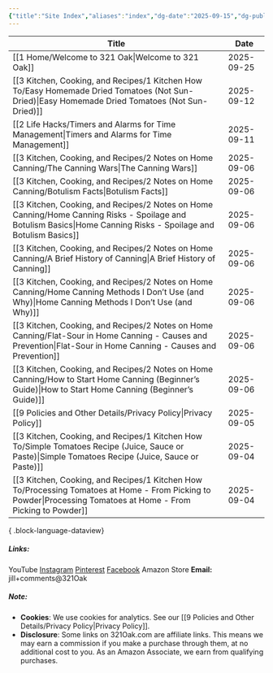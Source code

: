 ```yaml
---
{"title":"Site Index","aliases":"index","dg-date":"2025-09-15","dg-publish":true,"dg-home":false,"dg-position":2,"weight":2,"dg-metatags":{"description":"321 Oak Site Index","og:title":"321 Oak Site Index","og:description":"321 Oak Site Index","og:image":"https://your-domain.com/_assets/default.jpg"},"permalink":"/1-home/index/","metatags":{"description":"321 Oak Site Index","og:title":"321 Oak Site Index","og:description":"321 Oak Site Index","og:image":"https://your-domain.com/_assets/default.jpg"},"dgPassFrontmatter":true,"noteIcon":""}
---
```




| Title                                                                                                                                                               | Date       |
| ------------------------------------------------------------------------------------------------------------------------------------------------------------------- | ---------- |
| [[1 Home/Welcome to 321 Oak\|Welcome to 321 Oak]]                                                                                                                | 2025-09-25 |
| [[3 Kitchen, Cooking, and Recipes/1 Kitchen How To/Easy Homemade Dried Tomatoes (Not Sun-Dried)\|Easy Homemade Dried Tomatoes (Not Sun-Dried)]]                  | 2025-09-12 |
| [[2 Life Hacks/Timers and Alarms for Time Management\|Timers and Alarms for Time Management]]                                                                    | 2025-09-11 |
| [[3 Kitchen, Cooking, and Recipes/2 Notes on Home Canning/The Canning Wars\|The Canning Wars]]                                                                   | 2025-09-06 |
| [[3 Kitchen, Cooking, and Recipes/2 Notes on Home Canning/Botulism Facts\|Botulism Facts]]                                                                       | 2025-09-06 |
| [[3 Kitchen, Cooking, and Recipes/2 Notes on Home Canning/Home Canning Risks - Spoilage and Botulism Basics\|Home Canning Risks - Spoilage and Botulism Basics]] | 2025-09-06 |
| [[3 Kitchen, Cooking, and Recipes/2 Notes on Home Canning/A Brief History of Canning\|A Brief History of Canning]]                                               | 2025-09-06 |
| [[3 Kitchen, Cooking, and Recipes/2 Notes on Home Canning/Home Canning Methods I Don’t Use (and Why)\|Home Canning Methods I Don’t Use (and Why)]]               | 2025-09-06 |
| [[3 Kitchen, Cooking, and Recipes/2 Notes on Home Canning/Flat-Sour in Home Canning - Causes and Prevention\|Flat-Sour in Home Canning - Causes and Prevention]] | 2025-09-06 |
| [[3 Kitchen, Cooking, and Recipes/2 Notes on Home Canning/How to Start Home Canning (Beginner’s Guide)\|How to Start Home Canning (Beginner’s Guide)]]           | 2025-09-06 |
| [[9 Policies and Other Details/Privacy Policy\|Privacy Policy]]                                                                                                  | 2025-09-05 |
| [[3 Kitchen, Cooking, and Recipes/1 Kitchen How To/Simple Tomatoes Recipe (Juice, Sauce or Paste)\|Simple Tomatoes Recipe (Juice, Sauce or Paste)]]              | 2025-09-04 |
| [[3 Kitchen, Cooking, and Recipes/1 Kitchen How To/Processing Tomatoes at Home - From Picking to Powder\|Processing Tomatoes at Home - From Picking to Powder]]  | 2025-09-04 |

{ .block-language-dataview}


##### Links:
YouTube
[Instagram](https://www.instagram.com/jill_321oak/)
[Pinterest](https://www.pinterest.com/Jill_321Oak/)
[Facebook](https://www.facebook.com/321Oak)
Amazon Store
**Email:** jill+comments@321Oak

##### Note:
- **Cookies**: We use cookies for analytics. See our [[9 Policies and Other Details/Privacy Policy\|Privacy Policy]].
- **Disclosure**: Some links on 321Oak.com are affiliate links. This means we may earn a commission if you make a purchase through them, at no additional cost to you. As an Amazon Associate, we earn from qualifying purchases.